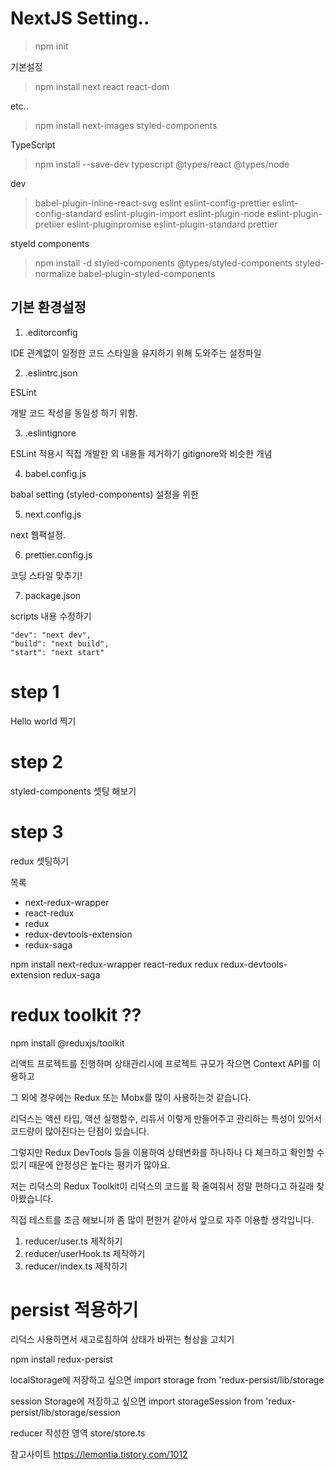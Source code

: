 # NextJS Setting..

> npm init

  기본설정
> npm install next react react-dom

  etc..
> npm install next-images styled-components

  TypeScript
> npm install --save-dev typescript @types/react @types/node

  dev
> babel-plugin-inline-react-svg
> eslint
> eslint-config-prettier
> eslint-config-standard
> eslint-plugin-import
> eslint-plugin-node
> eslint-plugin-pretiier
> eslint-pluginpromise
> eslint-plugin-standard
> prettier

  styeld components
> npm install -d styled-components @types/styled-components styled-normalize babel-plugin-styled-components

## 기본 환경설정

1. .editorconfig

  IDE 관계없이 일정한 코드 스타일을 유지하기 위해 도와주는 설정파일

2. .eslintrc.json

  ESLint

  개발 코드 작성을 동일성 하기 위함.

3. .eslintignore

  ESLint 적용시 직접 개발한 외 내용들 제거하기
  gitignore와 비슷한 개념

4. babel.config.js

  babal setting (styled-components) 설정을 위한

5. next.config.js

  next 웹팩설정.

6. prettier.config.js

  코딩 스타일 맞추기!

7. package.json

  scripts 내용 수정하기
  ```
  "dev": "next dev",
  "build": "next build",
  "start": "next start"
  ```


# step 1

Hello world 찍기

# step 2

styled-components 셋팅 해보기

# step 3

redux 셋팅하기

목록
- next-redux-wrapper
- react-redux
- redux
- redux-devtools-extension
- redux-saga


npm install next-redux-wrapper react-redux redux redux-devtools-extension redux-saga

# redux toolkit ??

npm install @reduxjs/toolkit

리액트 프로젝트를 진행하며 상태관리시에 프로젝트 규모가 작으면 Context API를 이용하고

그 외에 경우에는 Redux 또는 Mobx를 많이 사용하는것 같습니다.

리덕스는 액션 타입, 액션 실행함수, 리듀서 이렇게 만들어주고 관리하는 특성이 있어서 코드량이 많아진다는 단점이 있습니다.

그렇지만 Redux DevTools 등을 이용하여 상태변화를 하나하나 다 체크하고 확인할 수 있기 때문에 안정성은 높다는 평가가 많아요.

저는 리덕스의 Redux Toolkit이 리덕스의 코드를 확 줄여줘서 정말 편하다고 하길래 찾아봤습니다.

직접 테스트를 조금 해보니까 좀 많이 편한거 같아서 앞으로 자주 이용할 생각입니다.

1. reducer/user.ts 제작하기
2. reducer/userHook.ts 제작하기
3. reducer/index.ts 제작하기


# persist 적용하기

리덕스 사용하면서 새고로침하여 상태가 바뀌는 형상을 고치기

npm install redux-persist

  localStorage에 저장하고 싶으면 import storage from 'redux-persist/lib/storage

  session Storage에 저장하고 싶으면 import storageSession from 'redux-persist/lib/storage/session


reducer 작성한 영역 store/store.ts


참고사이트
https://lemontia.tistory.com/1012
